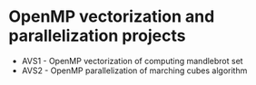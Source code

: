 # OpenMP vectorization and parallelization projects
- AVS1 - OpenMP vectorization of computing mandlebrot set
- AVS2 - OpenMP parallelization of marching cubes algorithm
